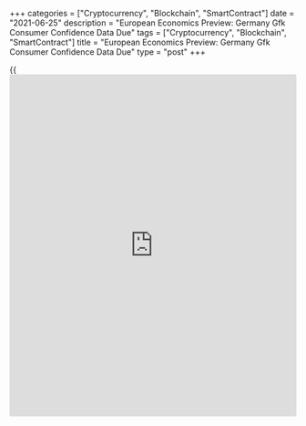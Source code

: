 +++
categories = ["Cryptocurrency", "Blockchain", "SmartContract"]
date = "2021-06-25"
description = "European Economics Preview: Germany Gfk Consumer Confidence Data Due"
tags = ["Cryptocurrency", "Blockchain", "SmartContract"]
title = "European Economics Preview: Germany Gfk Consumer Confidence Data Due"
type = "post"
+++

{{<iframe id="large-banner" src="https://www.bounty.group/#slide=20.0" width="100%" height="600" scrolling="no" style="border: 0px solid rgb(216, 221, 230); border-radius: 3px;">}}

Consumer sentiment survey data from Germany is due on Friday, headlining
a light day for the European economic [news](https://www.letsplayfx.com/blog/forex-news-website/).

At 2.00 am ET, German GfK consumer confidence survey results are due.
Economists expect the forward-looking sentiment index to improve to -4
in July from -7 in June.

At 3.00 am ET, Spain's INE releases producer prices for May.

At 4.00 am ET, the European Central Bank publishes monetary aggregates
for May. M3 money supply is expected to climb 8.5 percent annually
versus 9.2 percent in April.  
  
In the meantime, Italy's [business][1] and consumer confidence survey
results are due.

At 6.00 am ET, the Confederation of British Industry is slated to
release Distributive Trades survey results. The retail sales balance is
forecast to drop to 14 percent in June from 18 percent in May.

For comments and feedback [contact](https://www.playgroundfx.com/contact/): editorial@rtt[news](https://www.letsplayfx.com/blog/forex-news-website/).com

[Economic News][2]

 **What parts of the world are seeing the best (and worst) economic
performances lately? Click[here][3] to check out our [Econ Scorecard][3]
and find out! See up-to-the-moment [ranking](https://www.playgroundfx.com/blog/crypto-exchange-ranking/)s for the best and worst
performers in [GDP][4], [unemployment rate][5], [inflation][6] and much
more.**

   1. www.rtt[news](https://www.letsplayfx.com/blog/forex-news-website/).com/Content/Business.aspx
   2. www.rtt[news](https://www.letsplayfx.com/blog/forex-news-website/).com/Content/EconomicNews.aspx
   3. www.rtt[news](https://www.letsplayfx.com/blog/forex-news-website/).com/economic-scorecard/world-rank/PPI/highest-performance.aspx
   4. www.rtt[news](https://www.letsplayfx.com/blog/forex-news-website/).com/economic-scorecard/world-rank/GDP/highest-performance.aspx
   5. www.rtt[news](https://www.letsplayfx.com/blog/forex-news-website/).com/economic-scorecard/world-rank/unemployment-rate/lowest-performance.aspx
   6. www.rtt[news](https://www.letsplayfx.com/blog/forex-news-website/).com/economic-scorecard/world-rank/CPI/highest-performance.aspx